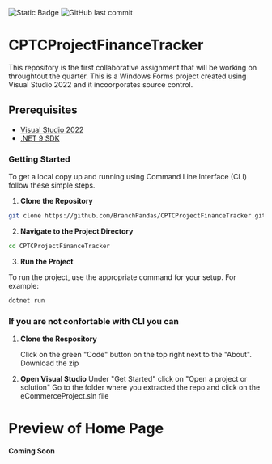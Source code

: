 ![Static Badge](https://img.shields.io/badge/Work_in_Progress-8A2BE2)
![GitHub last commit](https://img.shields.io/github/last-commit/BranchPandas/CPTCProjectFinanceTracker)

# CPTCProjectFinanceTracker
This repository is the first collaborative assignment that will be working on throughtout the quarter. 
This is a Windows Forms project created using Visual Studio 2022 and it incoorporates source control.

## Prerequisites
- [Visual Studio 2022](https://visualstudio.microsoft.com/vs/)
- [.NET 9 SDK](https://dotnet.microsoft.com/en-us/download/dotnet/9.0)

### Getting Started
To get a local copy up and running using Command Line Interface (CLI) follow these simple steps.

1. **Clone the Repository**

```sh
git clone https://github.com/BranchPandas/CPTCProjectFinanceTracker.git
```

2. **Navigate to the Project Directory**

```sh
cd CPTCProjectFinanceTracker
```

3. **Run the Project**

To run the project, use the appropriate command for your setup. For example:

```sh
dotnet run
```

### If you are not confortable with CLI you can 

1. **Clone the Respository**
   
   Click on the green "Code" button on the top right next to the "About".
   Download the zip
   
3. **Open Visual Studio**
      Under "Get Started" click on "Open a project or solution"
      Go to the folder where you extracted the repo and click on the eCommerceProject.sln file


# Preview of Home Page
**Coming Soon**

